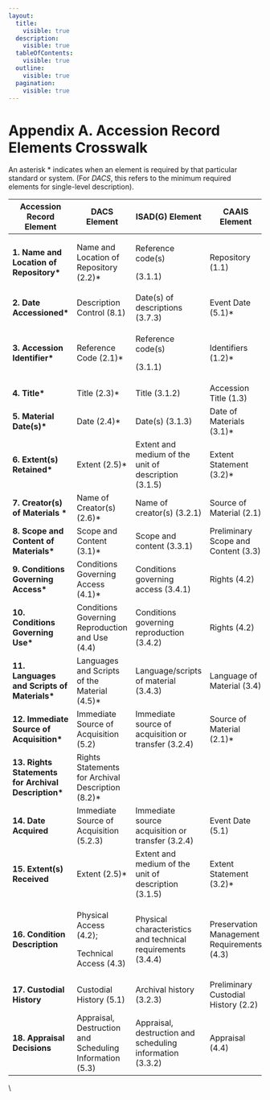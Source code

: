 ```yaml
---
layout:
  title:
    visible: true
  description:
    visible: true
  tableOfContents:
    visible: true
  outline:
    visible: true
  pagination:
    visible: true
---
```


# Appendix A. Accession Record Elements Crosswalk

An asterisk \* indicates when an element is required by that particular standard or system. (For _DACS_, this refers to the minimum required elements for single-level description).

<table data-full-width="true"><thead><tr><th>Accession Record Element</th><th>DACS Element</th><th>ISAD(G) Element</th><th>CAAIS Element</th></tr></thead><tbody><tr><td><strong>1. Name and Location of Repository*</strong></td><td>Name and Location of Repository (2.2)*</td><td><p>Reference code(s)</p><p>(3.1.1)</p></td><td>Repository (1.1)</td></tr><tr><td><strong>2. Date Accessioned*</strong></td><td>Description Control (8.1)</td><td>Date(s) of descriptions (3.7.3)</td><td>Event Date (5.1)*</td></tr><tr><td><strong>3. Accession Identifier*</strong></td><td>Reference Code (2.1)*</td><td><p>Reference code(s)</p><p>(3.1.1)</p></td><td>Identifiers (1.2)*</td></tr><tr><td><strong>4. Title*</strong></td><td>Title (2.3)*</td><td>Title (3.1.2)</td><td>Accession Title (1.3)</td></tr><tr><td><strong>5. Material Date(s)*</strong></td><td>Date (2.4)*</td><td>Date(s) (3.1.3)</td><td>Date of Materials (3.1)*</td></tr><tr><td><strong>6. Extent(s) Retained*</strong></td><td>Extent (2.5)*</td><td>Extent and medium of the unit of description (3.1.5)</td><td>Extent Statement (3.2)*</td></tr><tr><td><strong>7. Creator(s) of Materials *</strong></td><td>Name of Creator(s) (2.6)*</td><td>Name of creator(s) (3.2.1)</td><td>Source of Material (2.1)</td></tr><tr><td><strong>8. Scope and Content of Materials*</strong></td><td>Scope and Content (3.1)*</td><td>Scope and content (3.3.1)</td><td>Preliminary Scope and Content (3.3)</td></tr><tr><td><strong>9. Conditions Governing Access*</strong></td><td>Conditions Governing Access (4.1)*</td><td>Conditions governing access (3.4.1)</td><td>Rights (4.2)</td></tr><tr><td><strong>10. Conditions Governing Use*</strong></td><td>Conditions Governing Reproduction and Use (4.4)</td><td>Conditions governing reproduction (3.4.2)</td><td>Rights (4.2)</td></tr><tr><td><strong>11. Languages and Scripts of Materials*</strong></td><td>Languages and Scripts of the Material (4.5)*</td><td>Language/scripts of material (3.4.3)</td><td>Language of Material (3.4)</td></tr><tr><td><strong>12. Immediate Source of Acquisition*</strong></td><td>Immediate Source of Acquisition (5.2)</td><td>Immediate source of acquisition or transfer (3.2.4)</td><td>Source of Material (2.1)*</td></tr><tr><td><strong>13. Rights Statements for Archival Description*</strong></td><td>Rights Statements for Archival Description (8.2)*</td><td> </td><td> </td></tr><tr><td><strong>14. Date Acquired</strong></td><td>Immediate Source of Acquisition (5.2.3)</td><td>Immediate source acquisition or transfer (3.2.4)</td><td>Event Date (5.1)</td></tr><tr><td><strong>15. Extent(s) Received</strong></td><td>Extent (2.5)*</td><td>Extent and medium of the unit of description (3.1.5)</td><td>Extent Statement (3.2)*</td></tr><tr><td><strong>16. Condition Description</strong></td><td><p>Physical Access (4.2);</p><p>Technical Access (4.3)</p></td><td>Physical characteristics and technical requirements (3.4.4)</td><td>Preservation Management Requirements (4.3)</td></tr><tr><td><strong>17. Custodial History</strong></td><td>Custodial History (5.1)</td><td>Archival history (3.2.3)</td><td>Preliminary Custodial History (2.2)</td></tr><tr><td><strong>18. Appraisal Decisions</strong></td><td>Appraisal, Destruction and Scheduling Information (5.3)</td><td>Appraisal, destruction and scheduling information (3.3.2)</td><td>Appraisal (4.4)</td></tr></tbody></table>

\


### &#x20; <a href="#xfayb4f3pdua" id="xfayb4f3pdua"></a>
